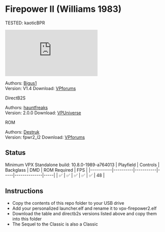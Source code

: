 # Firepower II (Williams 1983)
TESTED: kaoticBPR

![Table Preview](https://www.vpforums.org/index.php?app=downloads&module=display&section=screenshot&record=108684&id=17049&full=1)

Authors: [Bigus1](https://www.vpforums.org/index.php?showuser=107629)  
Version: V1.4 
Download: [VPforums](https://www.vpforums.org/index.php?app=downloads&showfile=17049)

DirectB2S

Authors: [hauntfreaks](https://vpuniverse.com/profile/5216-hauntfreaks/)  
Version:  2.0.0
Download: [VPUniverse](https://vpuniverse.com/files/file/12923-firepower-ii-williams-1983/)

ROM

Authors: [Destruk](https://www.vpforums.org/index.php?showuser=5)  
Version:  fpwr2_l2
Download: [VPforums](https://www.vpforums.org/index.php?app=downloads&showfile=808)



## Status 

Minimum VPX Standalone build: 10.8.0-1989-a764013
| Playfield | Controls | Backglass | DMD | ROM Required | FPS | 
|-----------|----------|-----------|-----|--------------|-----|
| :white_check_mark: | :white_check_mark: | :white_check_mark: | :white_check_mark: | :white_check_mark: | 48 |

## Instructions

- Copy the contents of this repo folder to your USB drive
- Add your personalized launcher.elf and rename it to vpx-firepower2.elf
- Download the table and directb2s versions listed above and copy them into this folder
- The Sequel to the Classic is also a Classic
